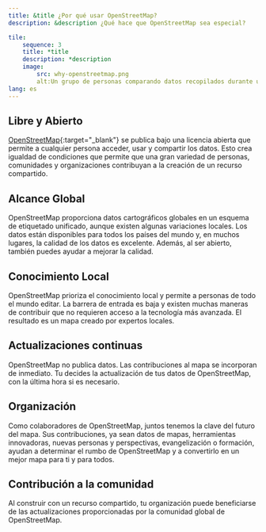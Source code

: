```yaml
---
title: &title ¿Por qué usar OpenStreetMap?
description: &description ¿Qué hace que OpenStreetMap sea especial?

tile:
    sequence: 3
    title: *title 
    description: *description
    image:
        src: why-openstreetmap.png
        alt:Un grupo de personas comparando datos recopilados durante una encuesta de campo de OpenStreetMap
lang: es
---
```


## Libre y Abierto

[OpenStreetMap](https://openstreetmap.org){:target="_blank"} se publica bajo una licencia abierta que permite a cualquier persona acceder, usar y compartir los datos. Esto crea igualdad de condiciones que permite que una gran variedad de personas, comunidades y organizaciones contribuyan a la creación de un recurso compartido.

## Alcance Global

OpenStreetMap proporciona datos cartográficos globales en un esquema de etiquetado unificado, aunque existen algunas variaciones locales. Los datos están disponibles para todos los países del mundo y, en muchos lugares, la calidad de los datos es excelente. Además, al ser abierto, también puedes ayudar a mejorar la calidad.

## Conocimiento Local

OpenStreetMap prioriza el conocimiento local y permite a personas de todo el mundo editar. La barrera de entrada es baja y existen muchas maneras de contribuir que no requieren acceso a la tecnología más avanzada. El resultado es un mapa creado por expertos locales.

## Actualizaciones continuas

OpenStreetMap no publica datos. Las contribuciones al mapa se incorporan de inmediato. Tu decides la actualización de tus datos de OpenStreetMap, con la última hora si es necesario.

## Organización

Como colaboradores de OpenStreetMap, juntos tenemos la clave del futuro del mapa. Sus contribuciones, ya sean datos de mapas, herramientas innovadoras, nuevas personas y perspectivas, evangelización o formación, ayudan a determinar el rumbo de OpenStreetMap y a convertirlo en un mejor mapa para ti y para todos.

## Contribución a la comunidad

Al construir con un recurso compartido, tu organización puede beneficiarse de las actualizaciones proporcionadas por la comunidad global de OpenStreetMap.